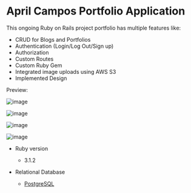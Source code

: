 # April Campos Portfolio Application

This ongoing Ruby on Rails project portfolio has multiple features like:
- CRUD for Blogs and Portfolios
- Authentication (Login/Log Out/Sign up)
- Authorization
- Custom Routes
- Custom Ruby Gem
- Integrated image uploads using AWS S3
- Implemented Design

Preview:

![image](https://github.com/user-attachments/assets/2b46e680-21d9-40b3-b78c-f3de51cdaa5d)

![image](https://github.com/user-attachments/assets/1d2d8cf6-baa6-4028-9673-8643aec61326)

![image](https://github.com/user-attachments/assets/297e50aa-556e-43fd-8576-267cff7e67f6)

![image](https://github.com/user-attachments/assets/b04f0c08-eaab-4aa8-bc26-067134fa8b61)



* Ruby version
  - 3.1.2

* Relational Database
  - [PostgreSQL](https://www.postgresql.org/)
